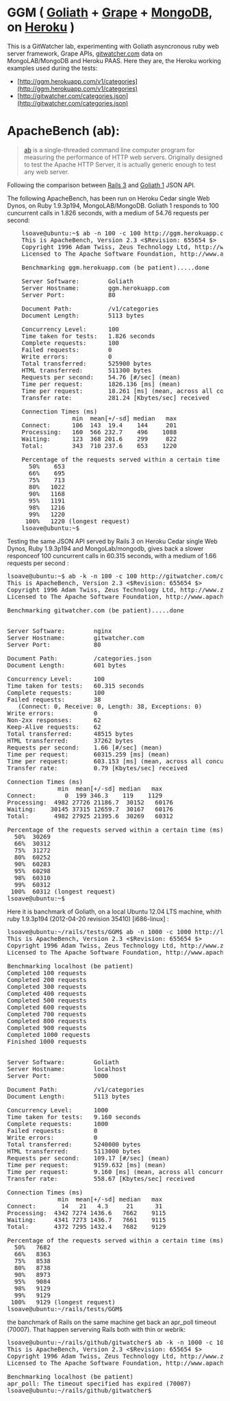 GGM ( [Goliath](https://github.com/postrank-labs/goliath) + [Grape](https://github.com/intridea/grape) + [MongoDB](http://www.mongodb.org/), on [Heroku](http://ggm.herokuapp.com/v1/categories) )
===

This is a GitWatcher lab, experimenting with Goliath asyncronous ruby web server framework, Grape APIs, [gitwatcher.com](http://gitwatcher.com) data on MongoLAB/MongoDB and Heroku PAAS.
Here they are, the Heroku working examples used during the tests: 

-    [http://ggm.herokuapp.com/v1/categories](http://ggm.herokuapp.com/v1/categories)	 
-    [http://gitwatcher.com/categories.json](http://gitwatcher.com/categories.json)

ApacheBench (ab): 
===

>[ab](http://en.wikipedia.org/wiki/ApacheBench) is a single-threaded command line computer program for measuring the performance of HTTP web servers. Originally designed to test the Apache HTTP Server, it is actually generic enough to test any web server.

Following the comparison between [Rails 3](https://github.com/rails/rails) and [Goliath 1](https://github.com/postrank-labs/goliath) JSON API.

The following ApacheBench, has been run on Heroku Cedar single Web Dynos, on Ruby 1.9.3p194, MongoLAB/MongoDB. Goliath 1 responds to 100 cuncurrent calls in 1.826 seconds, with a medium of 54.76 requests per second:

<pre>
    lsoave@ubuntu:~$ ab -n 100 -c 100 http://ggm.herokuapp.com/v1/categories
    This is ApacheBench, Version 2.3 <$Revision: 655654 $>
    Copyright 1996 Adam Twiss, Zeus Technology Ltd, http://www.zeustech.net/
    Licensed to The Apache Software Foundation, http://www.apache.org/
    
    Benchmarking ggm.herokuapp.com (be patient).....done
    
    Server Software:        Goliath
    Server Hostname:        ggm.herokuapp.com
    Server Port:            80
    
    Document Path:          /v1/categories
    Document Length:        5113 bytes
    
    Concurrency Level:      100
    Time taken for tests:   1.826 seconds
    Complete requests:      100
    Failed requests:        0
    Write errors:           0
    Total transferred:      525900 bytes
    HTML transferred:       511300 bytes
    Requests per second:    54.76 [#/sec] (mean)
    Time per request:       1826.136 [ms] (mean)
    Time per request:       18.261 [ms] (mean, across all concurrent requests)
    Transfer rate:          281.24 [Kbytes/sec] received
    
    Connection Times (ms)
                  min  mean[+/-sd] median   max
    Connect:      106  143  19.4    144     201
    Processing:   160  566 232.7    496    1088
    Waiting:      123  368 201.6    299     822
    Total:        343  710 237.6    653    1220
    
    Percentage of the requests served within a certain time (ms)
      50%    653
      66%    695
      75%    713
      80%   1022
      90%   1168
      95%   1191
      98%   1216
      99%   1220
     100%   1220 (longest request)
    lsoave@ubuntu:~$ 
</pre>

Testing the same JSON API served by Rails 3 on Heroku Cedar single Web Dynos, Ruby 1.9.3p194 and MongoLab/mongodb, gives back a slower responceof 100 cuncurrent calls in 60.315 seconds,  with a medium of 1.66 requests per second :

<pre>
lsoave@ubuntu:~$ ab -k -n 100 -c 100 http://gitwatcher.com/categories.json
This is ApacheBench, Version 2.3 <$Revision: 655654 $>
Copyright 1996 Adam Twiss, Zeus Technology Ltd, http://www.zeustech.net/
Licensed to The Apache Software Foundation, http://www.apache.org/

Benchmarking gitwatcher.com (be patient).....done


Server Software:        nginx
Server Hostname:        gitwatcher.com
Server Port:            80

Document Path:          /categories.json
Document Length:        601 bytes

Concurrency Level:      100
Time taken for tests:   60.315 seconds
Complete requests:      100
Failed requests:        38
   (Connect: 0, Receive: 0, Length: 38, Exceptions: 0)
Write errors:           0
Non-2xx responses:      62
Keep-Alive requests:    62
Total transferred:      48515 bytes
HTML transferred:       37262 bytes
Requests per second:    1.66 [#/sec] (mean)
Time per request:       60315.259 [ms] (mean)
Time per request:       603.153 [ms] (mean, across all concurrent requests)
Transfer rate:          0.79 [Kbytes/sec] received

Connection Times (ms)
              min  mean[+/-sd] median   max
Connect:        0  199 346.3    119    1129
Processing:  4982 27726 21186.7  30152   60176
Waiting:    30145 37315 12659.7  30167   60176
Total:       4982 27925 21395.6  30269   60312

Percentage of the requests served within a certain time (ms)
  50%  30269
  66%  30312
  75%  31272
  80%  60252
  90%  60283
  95%  60298
  98%  60310
  99%  60312
 100%  60312 (longest request)
lsoave@ubuntu:~$ 
</pre>

Here it is banchmark of Goliath, on a local Ubuntu 12.04 LTS machine, whith ruby 1.9.3p194 (2012-04-20 revision 35410) [i686-linux] :  

<pre>
lsoave@ubuntu:~/rails/tests/GGM$ ab -n 1000 -c 1000 http://localhost:5000/v1/categories
This is ApacheBench, Version 2.3 <$Revision: 655654 $>
Copyright 1996 Adam Twiss, Zeus Technology Ltd, http://www.zeustech.net/
Licensed to The Apache Software Foundation, http://www.apache.org/

Benchmarking localhost (be patient)
Completed 100 requests
Completed 200 requests
Completed 300 requests
Completed 400 requests
Completed 500 requests
Completed 600 requests
Completed 700 requests
Completed 800 requests
Completed 900 requests
Completed 1000 requests
Finished 1000 requests


Server Software:        Goliath
Server Hostname:        localhost
Server Port:            5000

Document Path:          /v1/categories
Document Length:        5113 bytes

Concurrency Level:      1000
Time taken for tests:   9.160 seconds
Complete requests:      1000
Failed requests:        0
Write errors:           0
Total transferred:      5240000 bytes
HTML transferred:       5113000 bytes
Requests per second:    109.17 [#/sec] (mean)
Time per request:       9159.632 [ms] (mean)
Time per request:       9.160 [ms] (mean, across all concurrent requests)
Transfer rate:          558.67 [Kbytes/sec] received

Connection Times (ms)
              min  mean[+/-sd] median   max
Connect:       14   21   4.3     21      31
Processing:  4342 7274 1436.6   7662    9115
Waiting:     4341 7273 1436.7   7661    9115
Total:       4372 7295 1432.4   7682    9129

Percentage of the requests served within a certain time (ms)
  50%   7682
  66%   8363
  75%   8538
  80%   8738
  90%   8973
  95%   9084
  98%   9129
  99%   9129
 100%   9129 (longest request)
lsoave@ubuntu:~/rails/tests/GGM$
</pre>

the banchmark of Rails on the same machine get back an apr_poll timeout (70007). That happen serverving Rails both with thin or webrik:

<pre>
lsoave@ubuntu:~/rails/github/gitwatcher$ ab -k -n 1000 -c 1000 http://localhost:3001/categories.json
This is ApacheBench, Version 2.3 <$Revision: 655654 $>
Copyright 1996 Adam Twiss, Zeus Technology Ltd, http://www.zeustech.net/
Licensed to The Apache Software Foundation, http://www.apache.org/

Benchmarking localhost (be patient)
apr_poll: The timeout specified has expired (70007)
lsoave@ubuntu:~/rails/github/gitwatcher$
</pre>

